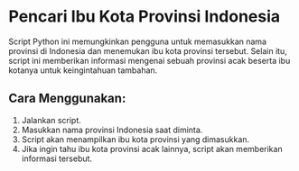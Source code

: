 # Pencari Ibu Kota Provinsi Indonesia

Script Python ini memungkinkan pengguna untuk memasukkan nama provinsi di Indonesia dan menemukan ibu kota provinsi tersebut. Selain itu, script ini memberikan informasi mengenai sebuah provinsi acak beserta ibu kotanya untuk keingintahuan tambahan.

## Cara Menggunakan:

1. Jalankan script.
2. Masukkan nama provinsi Indonesia saat diminta.
3. Script akan menampilkan ibu kota provinsi yang dimasukkan.
4. Jika ingin tahu ibu kota provinsi acak lainnya, script akan memberikan informasi tersebut.

